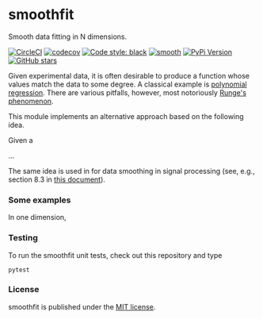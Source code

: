 # smoothfit

Smooth data fitting in N dimensions.

[![CircleCI](https://img.shields.io/circleci/project/github/nschloe/smoothfit/master.svg)](https://circleci.com/gh/nschloe/smoothfit)
[![codecov](https://img.shields.io/codecov/c/github/nschloe/smoothfit.svg)](https://codecov.io/gh/nschloe/smoothfit)
[![Code style: black](https://img.shields.io/badge/code%20style-black-000000.svg)](https://github.com/ambv/black)
[![smooth](https://img.shields.io/badge/smooth-yes-8209ba.svg)](https://github.com/nschloe/smoothfit)
[![PyPi Version](https://img.shields.io/pypi/v/smoothfit.svg)](https://pypi.org/project/smoothfit)
[![GitHub stars](https://img.shields.io/github/stars/nschloe/smoothfit.svg?logo=github&label=Stars&logoColor=white)](https://github.com/nschloe/smoothfit)

Given experimental data, it is often desirable to produce a function whose values match
the data to some degree. A classical example is [polynomial
regression](https://en.wikipedia.org/wiki/Polynomial_regression).  There are various
pitfalls, however, most notoriously [Runge's
phenomenon](https://en.wikipedia.org/wiki/Runge%27s_phenomenon).

This module implements an alternative approach based on the following idea.

Given a

...

The same idea is used in for data smoothing in signal processing
(see, e.g., section 8.3 in [this
document](http://eeweb.poly.edu/iselesni/lecture_notes/least_squares/least_squares_SP.pdf)).

### Some examples

In one dimension, 



### Testing

To run the smoothfit unit tests, check out this repository and type
```
pytest
```

### License

smoothfit is published under the [MIT license](https://en.wikipedia.org/wiki/MIT_License).
